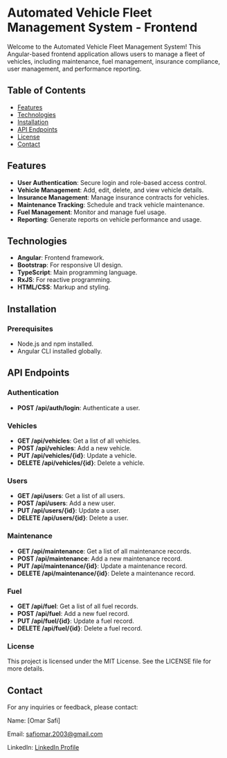 # Automated Vehicle Fleet Management System - Frontend

Welcome to the Automated Vehicle Fleet Management System! This Angular-based frontend application allows users to manage a fleet of vehicles, including maintenance, fuel management, insurance compliance, user management, and performance reporting.

## Table of Contents

- [Features](#features)
- [Technologies](#technologies)
- [Installation](#installation)
- [API Endpoints](#api-endpoints)
- [License](#license)
- [Contact](#contact)

## Features

- **User Authentication**: Secure login and role-based access control.
- **Vehicle Management**: Add, edit, delete, and view vehicle details.
- **Insurance Management**: Manage insurance contracts for vehicles.
- **Maintenance Tracking**: Schedule and track vehicle maintenance.
- **Fuel Management**: Monitor and manage fuel usage.
- **Reporting**: Generate reports on vehicle performance and usage.

## Technologies

- **Angular**: Frontend framework.
- **Bootstrap**: For responsive UI design.
- **TypeScript**: Main programming language.
- **RxJS**: For reactive programming.
- **HTML/CSS**: Markup and styling.

## Installation

### Prerequisites

- Node.js and npm installed.
- Angular CLI installed globally.

## API Endpoints

### Authentication

- **POST /api/auth/login**: Authenticate a user.

### Vehicles

- **GET /api/vehicles**: Get a list of all vehicles.
- **POST /api/vehicles**: Add a new vehicle.
- **PUT /api/vehicles/{id}**: Update a vehicle.
- **DELETE /api/vehicles/{id}**: Delete a vehicle.

### Users

- **GET /api/users**: Get a list of all users.
- **POST /api/users**: Add a new user.
- **PUT /api/users/{id}**: Update a user.
- **DELETE /api/users/{id}**: Delete a user.

### Maintenance

- **GET /api/maintenance**: Get a list of all maintenance records.
- **POST /api/maintenance**: Add a new maintenance record.
- **PUT /api/maintenance/{id}**: Update a maintenance record.
- **DELETE /api/maintenance/{id}**: Delete a maintenance record.

### Fuel

- **GET /api/fuel**: Get a list of all fuel records.
- **POST /api/fuel**: Add a new fuel record.
- **PUT /api/fuel/{id}**: Update a fuel record.
- **DELETE /api/fuel/{id}**: Delete a fuel record.

### License

This project is licensed under the MIT License. See the LICENSE file for more details.

## Contact

For any inquiries or feedback, please contact:

Name: [Omar Safi]

Email: [safiomar.2003@gmail.com](mailto:safiomar.2003@gmail.com)

LinkedIn: [LinkedIn Profile](https://www.linkedin.com/in/omar-safi-583506284/)
